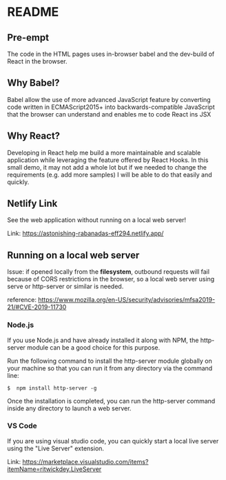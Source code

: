 # README

## Pre-empt

The code in the HTML pages uses in-browser babel and the dev-build of React in the browser.

## Why Babel?

Babel allow the use of more advanced JavaScript feature by converting code written in 
ECMAScript2015+ into backwards-compatible JavaScript that the browser can understand and
enables me to code React ins JSX

## Why React?

Developing in React help me build a more maintainable and scalable application while leveraging the feature offered by React Hooks. In this small demo, it may not add a whole lot but if we needed to change the requirements (e.g. add more samples) I will be able to do that easily and quickly.

## Netlify Link

See the web application without running on a local web server!

Link: https://astonishing-rabanadas-eff294.netlify.app/

## Running on a local web server

Issue: if opened locally from the **filesystem**, outbound requests will fail because of CORS restrictions in the browser, so a local web server using serve or http-server or similar is needed.

reference: https://www.mozilla.org/en-US/security/advisories/mfsa2019-21/#CVE-2019-11730

### Node.js

If you use Node.js and have already installed it along with NPM, the http-server module can be a good choice for this purpose.

Run the following command to install the http-server module globally on your machine so that you can run it from any directory via the command line:

```
$  npm install http-server -g
```

Once the installation is completed, you can run the http-server command inside any directory to launch a web server.

### VS Code

If you are using visual studio code, you can quickly start a local live server using the "Live Server" extension.

Link: https://marketplace.visualstudio.com/items?itemName=ritwickdey.LiveServer